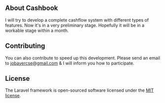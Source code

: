 ## About Cashbook

I will try to develop a complete cashflow system with different types of features. Now it's in a very preliminary stage. Hopefully it will be in a workable stage within a month.

## Contributing

You can also contribute to speed up this development. Please send an email to jobayercse@gmail.com & I will inform you how to participate. 

## License

The Laravel framework is open-sourced software licensed under the [MIT license](https://opensource.org/licenses/MIT).

